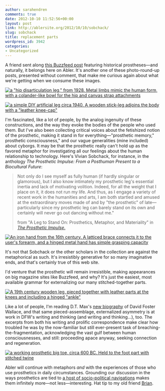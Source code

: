 ```yaml
---
author: sarahendren
comments: true
date: 2012-10-10 11:52:56+00:00
layout: post
link: http://ablersite.org/2012/10/10/sobchack/
slug: sobchack
title: replacement parts
wordpress_id: 3942
categories:
- Uncategorized
---
```


A friend sent along [this Buzzfeed post](http://www.buzzfeed.com/angelameiquan/21-antique-limbs-for-the-early-amputee-70fn) featuring historical prostheses—and naturally, it belongs here on Abler. It's another one of these photo-round-up posts, presented without comment, that make me curious again about what we're getting when we consume these images.

[![a "hip disarticulation leg," from 1928. Metal limbs mimic the human form, with a colander-like bowl for the hip and canvas strap attachments](http://ablersite.files.wordpress.com/2012/09/enhanced-buzz-16262-1348502175-19.jpg)](http://ablersite.files.wordpress.com/2012/09/enhanced-buzz-16262-1348502175-19.jpg)

[![a simple DIY artificial leg circa 1940. A wooden stick-leg adjoins the body with a "leather knee-cap"](http://ablersite.files.wordpress.com/2012/09/enhanced-buzz-3475-1348505239-1.jpg)](http://ablersite.files.wordpress.com/2012/09/enhanced-buzz-3475-1348505239-1.jpg)

I'm fascinated, like a lot of people, by the analog ingenuity of these constructions, and the way they evoke the bodies of the people who used them. But I've also been collecting critical voices about the fetishized notion of the prosthetic, making it stand in for everything—"prosthetic memory," prosthetic consciousness," and our vague generalities (mine included) about cyborgs. It may be that the prosthetic really can't hold up as the favored metaphor for investigating all our feelings about the human relationship to technology. Here's Vivian Sobchack, for instance, in the anthology _The Prosthetic Impulse: From a Posthuman Present to a Biocultural Future_:


<blockquote>Not only do I see myself as fully human (if hardly singular or glamorous), but I also know intimately my prosthetic leg's essential inertia and lack of motivating volition. Indeed, for all the weight that I place on it, it does not run my life. And thus, as I engage a variety of recent work in the humanities and arts, I am both startled and amused at the extraordinary moves made of and by "the prosthetic" of late—particularly since my prosthetic leg can barely stand on its own and certainly will never go out dancing without me."

from "A Leg to Stand On: Prosthetics, Metaphor, and Materiality" in _[The Prosthetic Impulse](http://www.amazon.com/The-Prosthetic-Impulse-Posthuman-Biocultural/dp/0262693615/ref=sr_1_1?ie=UTF8&qid=1348675935&sr=8-1&keywords=prosthetic+impulse)_[.](http://www.amazon.com/The-Prosthetic-Impulse-Posthuman-Biocultural/dp/0262693615/ref=sr_1_1?ie=UTF8&qid=1348675935&sr=8-1&keywords=prosthetic+impulse)</blockquote>


[![An iron hand from the 16th century. A latticed brace connects it to the user's forearm, and a hinged metal hand has simple grasping capacity](http://ablersite.files.wordpress.com/2012/09/enhanced-buzz-25555-1348506990-15.jpg)](http://ablersite.files.wordpress.com/2012/09/enhanced-buzz-25555-1348506990-15.jpg)

It's not that Sobchack or the other scholars in the collection are against the metaphorical as such. It's irresistibly generative for so many imaginative ends, and that's certainly true of this web site.

I'd venture that the prosthetic will remain irresistible, making appearances on big magazine sites like Buzzfeed, and why? It's just the easiest, most available grammar for externalizing our many stitched-together parts.

[![A 19th century wooden leg, pieced together with leather parts at the knees and including a hinged "ankle"](http://ablersite.files.wordpress.com/2012/09/enhanced-buzz-26297-1348503017-5.jpg)](http://ablersite.files.wordpress.com/2012/09/enhanced-buzz-26297-1348503017-5.jpg)

Like a lot of people, I'm reading D.T. Max's [new biography](http://www.amazon.com/Every-Love-Story-Ghost-Wallace/dp/0670025925/ref=sr_1_1?s=books&ie=UTF8&qid=1348598953&sr=1-1&keywords=every+love+story+is+a+ghost+story) of David Foster Wallace, and that same pieced-assemblage, externalized asymmetry is at work in DFW's writing and thinking (and writing and thinking...), too. The excerpts from both his writing and prolific correspondence make clear how troubled he was by the now-familiar but still ever-present task of breaching-the-fragmentation, acknowledging the vast gulf between human consciousnesses, and still: proceeding apace anyway, seeking connection and regeneration.

[![a working prosthetic big toe, circa 600 BC. Held to the foot part with stitched twine](http://ablersite.files.wordpress.com/2012/09/enhanced-buzz-30411-1348504209-0.jpg)](http://ablersite.files.wordpress.com/2012/09/enhanced-buzz-30411-1348504209-0.jpg)

Abler will continue with metaphors _and_ with the experiences of those who use prosthetics in daily circumstances. Grounding our discussion in the ways prosthetics are tied to [a host of socio-political navigations](http://ablersite.org/2011/12/12/because-someones-always-said-it-both-earlier-and-better/) makes them infinitely more—not less—interesting.
Hat tip to my old friend [Brian](http://briguytheframerguy.blogspot.com/).
